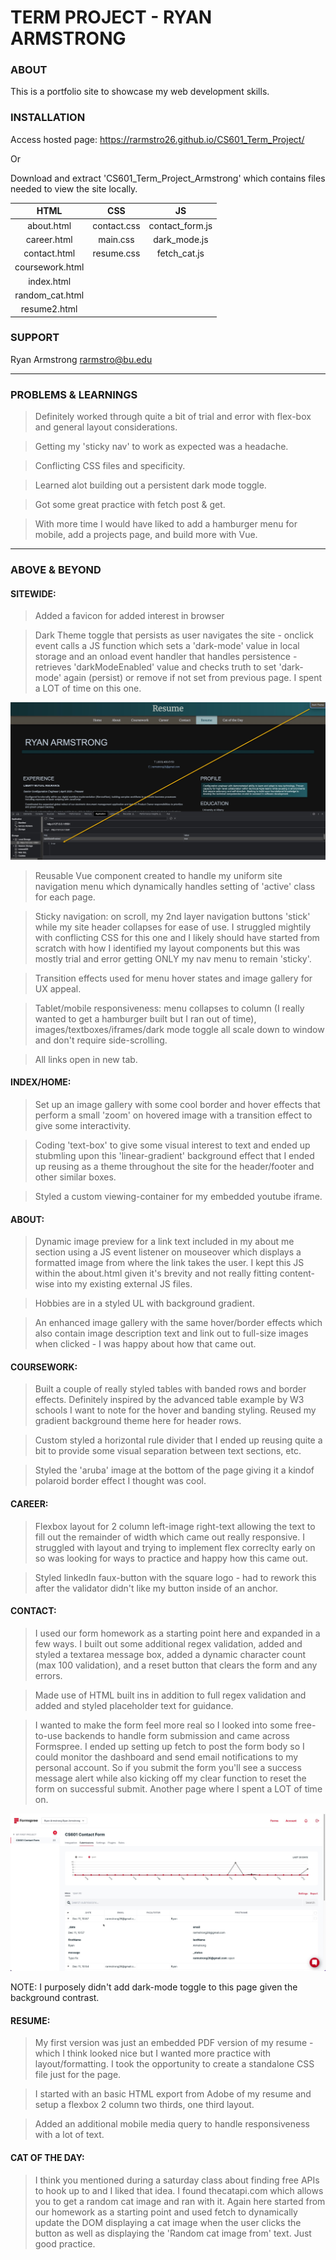 # TERM PROJECT - RYAN ARMSTRONG

### ABOUT

This is a portfolio site to showcase my web development skills.

### INSTALLATION

Access hosted page: https://rarmstro26.github.io/CS601_Term_Project/

Or

Download and extract 'CS601_Term_Project_Armstrong' which contains files needed to view the site locally.
 
 
| HTML            | CSS           | JS              |
| :-------------: |:-------------:| :--------------:|
| about.html      | contact.css   | contact_form.js |
| career.html     | main.css      | dark_mode.js    |
| contact.html    | resume.css    | fetch_cat.js    |
| coursework.html |               |                 |
| index.html      |               |                 |
| random_cat.html |               |                 |
| resume2.html    |               |                 |

### SUPPORT

Ryan Armstrong rarmstro@bu.edu

---

### PROBLEMS & LEARNINGS

> Definitely worked through quite a bit of trial and error with flex-box and general layout considerations. 

> Getting my 'sticky nav' to work as expected was a headache.

> Conflicting CSS files and specificity.

> Learned alot building out a persistent dark mode toggle.

> Got some great practice with fetch post & get.

> With more time I would have liked to add a hamburger menu for mobile, add a projects page, and build more with Vue.

---

### ABOVE & BEYOND

#### SITEWIDE:

> Added a favicon for added interest in browser

> Dark Theme toggle that persists as user navigates the site - onclick event calls a JS function which sets a 'dark-mode' value in local storage and
an onload event handler that handles persistence - retrieves 'darkModeEnabled' value and checks truth to set 'dark-mode' again (persist) or remove if not
set from previous page. I spent a LOT of time on this one.

![darkmode](./assets/images/dark_mode_storage.jpg)

> Reusable Vue component created to handle my uniform site navigation menu which dynamically handles setting of 'active' class for each page.

> Sticky navigation: on scroll, my 2nd layer navigation buttons 'stick' while my site header collapses for ease of use. I struggled mightily with conflicting CSS for this one and I likely should have started from scratch with how I identified my layout components but this was mostly trial and error getting ONLY my
nav menu to remain 'sticky'.

> Transition effects used for menu hover states and image gallery for UX appeal.

> Tablet/mobile responsiveness: menu collapses to column (I really wanted to get a hamburger built but I ran out of time), images/textboxes/iframes/dark mode toggle all scale down to window and don't require side-scrolling.

> All links open in new tab.


#### INDEX/HOME:

> Set up an image gallery with some cool border and hover effects that perform a small 'zoom' on hovered image with a transition effect to give some interactivity. 

> Coding 'text-box' to give some visual interest to text and ended up stubmling upon this 'linear-gradient' background effect that I ended up reusing as a theme throughout the site for the header/footer and other similar boxes.

> Styled a custom viewing-container for my embedded youtube iframe.

#### ABOUT:

> Dynamic image preview for a link text included in my about me section using a JS event listener on mouseover which displays a formatted image from where
the link takes the user. I kept this JS within the about.html given it's brevity and not really fitting content-wise into my existing external JS files.

> Hobbies are in a styled UL with background gradient.

> An enhanced image gallery with the same hover/border effects which also contain image description text and link out to full-size images when clicked - I was happy about how that came out.

#### COURSEWORK:

> Built a couple of really styled tables with banded rows and border effects. Definitely inspired by the advanced table example by W3 schools I want to note for the hover and banding styling. Reused my gradient background theme here for header rows.

> Custom styled a horizontal rule divider that I ended up reusing quite a bit to provide some visual separation between text sections, etc.

> Styled the 'aruba' image at the bottom of the page giving it a kindof polaroid border effect I thought was cool.

#### CAREER:

> Flexbox layout for 2 column left-image right-text allowing the text to fill out the remainder of width which came out really responsive. I struggled with layout and trying to implement flex correclty early on so was looking for ways to practice and happy how this came out.

> Styled linkedIn faux-button with the square logo - had to rework this after the validator didn't like my button inside of an anchor.


#### CONTACT:

> I used our form homework as a starting point here and expanded in a few ways. I built out some additional regex validation, added and styled a textarea message box, added a dynamic character count (max 100 validation), and a reset button that clears the form and any errors.

> Made use of HTML built ins in addition to full regex validation and added and styled placeholder text for guidance.

> I wanted to make the form feel more real so I looked into some free-to-use backends to handle form submission and came across Formspree. I ended up setting up fetch to post the form body so I could monitor the dashboard and send email notifications to my personal account. So if you submit the form you'll see a success message alert while also kicking off my clear function to reset the form on successful submit. Another page where I spent a LOT of time on.

![formspree](./assets/images/formspree_dash.jpg)

NOTE: I purposely didn't add dark-mode toggle to this page given the background contrast. 

#### RESUME:

> My first version was just an embedded PDF version of my resume - which I think looked nice but I wanted more practice with layout/formatting. I took the opportunity to create a standalone CSS file just for the page.

> I started with an basic HTML export from Adobe of my resume and setup a flexbox 2 column two thirds, one third layout. 

> Added an additional mobile media query to handle responsiveness with a lot of text.

#### CAT OF THE DAY:

> I think you mentioned during a saturday class about finding free APIs to hook up to and I liked that idea. I found thecatapi.com which allows you
to get a random cat image and ran with it. Again here started from our homework as a starting point and used fetch to dynamically update the DOM
displaying a cat image when the user clicks the button as well as displaying the 'Random cat image from' text. Just good practice.





